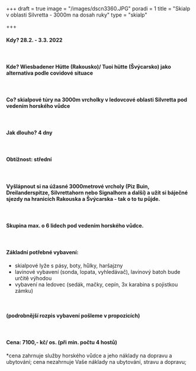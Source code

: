 +++
draft = true
image = "/images/dscn3360.JPG"
poradi = 1
title = "Skialp v oblasti Silvretta - 3000m na dosah ruky"
type = "skialp"

+++
#### **Kdy?** 28.2. - 3.3. 2022

 

#### **Kde?** Wiesbadener Hütte (Rakousko)/ Tuoi hütte (Švýcarsko) jako alternativa podle covidové situace

 

#### **Co?** skialpové túry na 3000m vrcholky v ledovcové oblasti Silvretta pod vedením horského vůdce

 

#### **Jak dlouho?** 4 dny

 

#### **Obtížnost:** střední

 

#### Vyšlápnout si na úžasné 3000metrové vrcholy (Piz Buin, Dreilanderspitze, Silvrettahorn nebo Signalhorn a další) a užít si báječné sjezdy na hranicích Rakouska a Švýcarska - tak o to tu půjde.

 

#### Skupina max. o 6 lidech pod vedením horského vůdce.

 

#### Základní potřebné vybavení:

* skialpové lyže s pásy, boty, hůlky, haršajzny
* lavinové vybavení (sonda, lopata, vyhledávač), lavinový batoh bude určitě výhodou
* vybavení na ledovec (sedák, mačky, cepín, 3x karabina s pojistkou zámku)

 

#### (podrobnější rozpis vybavení pošleme v propozicích)

 

#### **Cena:** 7100,- kč/ os. (při min. počtu 4 hostů)

\*cena zahrnuje služby horského vůdce a jeho náklady na dopravu a ubytování; cena nezahrnuje Vaše náklady na ubytování, stravu a dopravu; 